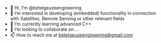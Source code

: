 - 👋 Hi, I’m @betelgeuzeengineering
- 👀 I’m interested in developing (embedded) functionality in connection with Satellites, Remote Sensing or other relevant fields
- 🌱 I’m currently learning advanced C++ 
- 💞️ I’m looking to collaborate on ...
- 📫 How to reach me at betelgeuzeengineering@gmail.com

<!---
betelgeuzeengineering/betelgeuzeengineering is a ✨ special ✨ repository because its `README.md` (this file) appears on your GitHub profile.
You can click the Preview link to take a look at your changes.
--->
